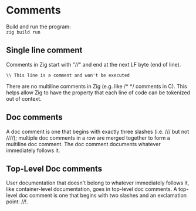 # Comments

Build and run the program:</br>
`zig build run`

## Single line comment
Comments in Zig start with "//" and end at the next LF byte (end of line).

`\\ This line is a comment and won't be executed`

There are no multiline comments in Zig (e.g. like /* */ comments in C). This helps allow Zig to have the property that each line of code can be tokenized out of context.

## Doc comments
A doc comment is one that begins with exactly three slashes (i.e. /// but not ////); multiple doc comments in a row are merged together to form a multiline doc comment. The doc comment documents whatever immediately follows it.

## Top-Level Doc comments
User documentation that doesn't belong to whatever immediately follows it, like container-level documentation, goes in top-level doc comments. A top-level doc comment is one that begins with two slashes and an exclamation point: //!.
